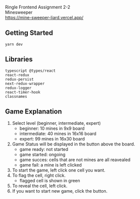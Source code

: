 Ringle Frontend Assignment 2-2  
Minesweeper  
https://mine-sweeper-liard.vercel.app/

## Getting Started

```
yarn dev
```
## Libraries

```
typescript @types/react
react-redux
redux-persist
next-redux-wrapper
redux-logger
react-timer-hook
classnames
```

## Game Explanation
1. Select level (beginner, intermediate, expert)
   - beginner: 10 mines in 9x9 board
   - intermediate: 40 mines in 16x16 board
   - expert: 99 mines in 16x30 board
2. Game Status will be displayed in the button above the board.
   - game ready: not started
   - game started: ongoing
   - game succes: cells that are not mines are all reavealed
   - game fail: a mine is left clicked
3. To start the game, left click one cell you want.
4. To flag the cell, right click.
   - flagged cell is shown in green
5. To reveal the cell, left click.
6. If you want to start new game, click the button.
